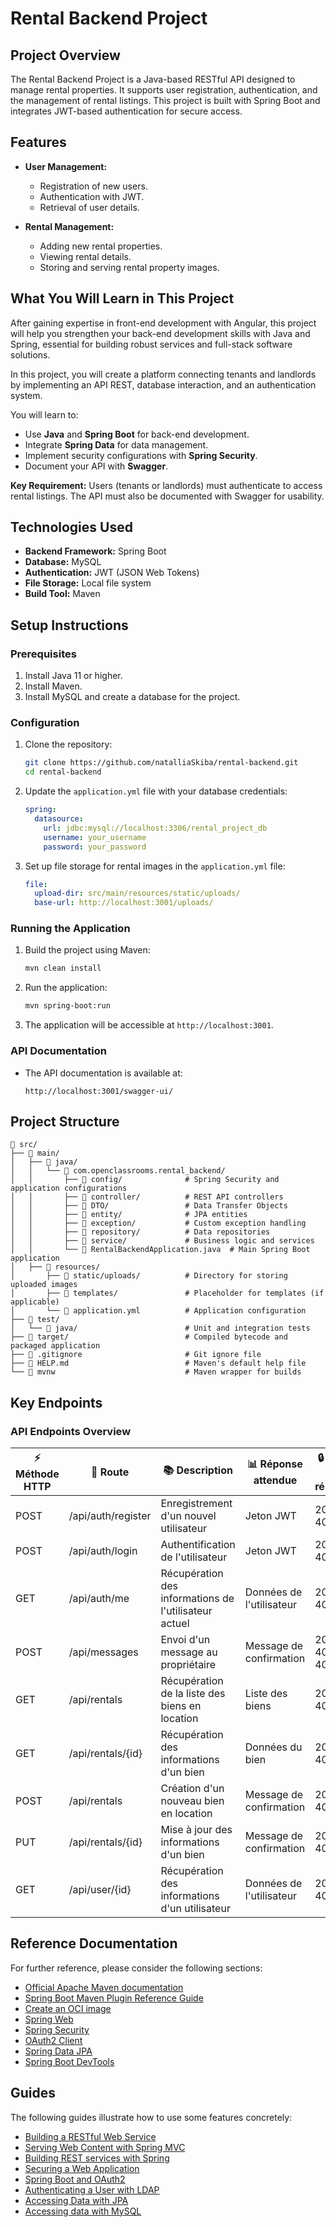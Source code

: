 # Rental Backend Project

## Project Overview

The Rental Backend Project is a Java-based RESTful API designed to manage rental properties. It supports user registration, authentication, and the management of rental listings. This project is built with Spring Boot and integrates JWT-based authentication for secure access.

## Features

- **User Management:**

    - Registration of new users.
    - Authentication with JWT.
    - Retrieval of user details.

- **Rental Management:**

    - Adding new rental properties.
    - Viewing rental details.
    - Storing and serving rental property images.

## What You Will Learn in This Project

After gaining expertise in front-end development with Angular, this project will help you strengthen your back-end development skills with Java and Spring, essential for building robust services and full-stack software solutions.

In this project, you will create a platform connecting tenants and landlords by implementing an API REST, database interaction, and an authentication system.

You will learn to:

- Use **Java** and **Spring Boot** for back-end development.
- Integrate **Spring Data** for data management.
- Implement security configurations with **Spring Security**.
- Document your API with **Swagger**.

**Key Requirement:**
Users (tenants or landlords) must authenticate to access rental listings. The API must also be documented with Swagger for usability.

## Technologies Used

- **Backend Framework:** Spring Boot
- **Database:** MySQL
- **Authentication:** JWT (JSON Web Tokens)
- **File Storage:** Local file system
- **Build Tool:** Maven

## Setup Instructions

### Prerequisites

1. Install Java 11 or higher.
2. Install Maven.
3. Install MySQL and create a database for the project.

### Configuration

1. Clone the repository:

   ```bash
   git clone https://github.com/natalliaSkiba/rental-backend.git
   cd rental-backend
   ```

2. Update the `application.yml` file with your database credentials:

   ```yaml
   spring:
     datasource:
       url: jdbc:mysql://localhost:3306/rental_project_db
       username: your_username
       password: your_password
   ```

3. Set up file storage for rental images in the `application.yml` file:

   ```yaml
   file:
     upload-dir: src/main/resources/static/uploads/
     base-url: http://localhost:3001/uploads/
   ```

### Running the Application

1. Build the project using Maven:
   ```bash
   mvn clean install
   ```
2. Run the application:
   ```bash
   mvn spring-boot:run
   ```
3. The application will be accessible at `http://localhost:3001`.

### API Documentation

- The API documentation is available at:
  ```
  http://localhost:3001/swagger-ui/
  ```

## Project Structure

```
📁 src/
├── 📂 main/
│   ├── 📂 java/
│   │   └── 📂 com.openclassrooms.rental_backend/
│   │       ├── 📂 config/              # Spring Security and application configurations
│   │       ├── 📂 controller/          # REST API controllers
│   │       ├── 📂 DTO/                 # Data Transfer Objects
│   │       ├── 📂 entity/              # JPA entities
│   │       ├── 📂 exception/           # Custom exception handling
│   │       ├── 📂 repository/          # Data repositories
│   │       ├── 📂 service/             # Business logic and services
│   │       └── 📄 RentalBackendApplication.java  # Main Spring Boot application
│   ├── 📂 resources/
│       ├── 📂 static/uploads/          # Directory for storing uploaded images
│       ├── 📂 templates/               # Placeholder for templates (if applicable)
│       └── 📄 application.yml          # Application configuration
├── 📂 test/
│   └── 📂 java/                        # Unit and integration tests
├── 📂 target/                          # Compiled bytecode and packaged application
├── 📄 .gitignore                       # Git ignore file
├── 📄 HELP.md                          # Maven's default help file
└── 📄 mvnw                             # Maven wrapper for builds
```

## Key Endpoints

### API Endpoints Overview

| **⚡ Méthode HTTP** | **🔹 Route**            | **📚 Description**                               | **📊 Réponse attendue**       | **🔒 Code de réponse** |
|---------------------------|--------------------------------|-----------------------------------------------|----------------------------------|----------------------|
| POST                     | /api/auth/register            | Enregistrement d'un nouvel utilisateur        | Jeton JWT                        | 200, 400             |
| POST                     | /api/auth/login               | Authentification de l'utilisateur             | Jeton JWT                        | 200, 401             |
| GET                      | /api/auth/me                  | Récupération des informations de l'utilisateur actuel | Données de l'utilisateur         | 200, 401             |
| POST                     | /api/messages                 | Envoi d'un message au propriétaire            | Message de confirmation          | 200, 400, 401        |
| GET                      | /api/rentals                  | Récupération de la liste des biens en location  | Liste des biens                  | 200, 401             |
| GET                      | /api/rentals/{id}             | Récupération des informations d'un bien    | Données du bien                  | 200, 401             |
| POST                     | /api/rentals                  | Création d'un nouveau bien en location        | Message de confirmation          | 200, 401             |
| PUT                      | /api/rentals/{id}             | Mise à jour des informations d'un bien        | Message de confirmation          | 200, 401             |
| GET                      | /api/user/{id}                | Récupération des informations d'un utilisateur | Données de l'utilisateur         | 200, 401             |

## Reference Documentation
For further reference, please consider the following sections:

- [Official Apache Maven documentation](https://maven.apache.org/guides/index.html)
- [Spring Boot Maven Plugin Reference Guide](https://docs.spring.io/spring-boot/3.3.5/maven-plugin)
- [Create an OCI image](https://docs.spring.io/spring-boot/3.3.5/maven-plugin/build-image.html)
- [Spring Web](https://docs.spring.io/spring-boot/3.3.5/reference/web/servlet.html)
- [Spring Security](https://docs.spring.io/spring-boot/3.3.5/reference/web/spring-security.html)
- [OAuth2 Client](https://docs.spring.io/spring-boot/3.3.5/reference/web/spring-security.html#web.security.oauth2.client)
- [Spring Data JPA](https://docs.spring.io/spring-boot/3.3.5/reference/data/sql.html#data.sql.jpa-and-spring-data)
- [Spring Boot DevTools](https://docs.spring.io/spring-boot/3.3.5/reference/using/devtools.html)

## Guides
The following guides illustrate how to use some features concretely:

- [Building a RESTful Web Service](https://spring.io/guides/gs/rest-service/)
- [Serving Web Content with Spring MVC](https://spring.io/guides/gs/serving-web-content/)
- [Building REST services with Spring](https://spring.io/guides/tutorials/rest/)
- [Securing a Web Application](https://spring.io/guides/gs/securing-web/)
- [Spring Boot and OAuth2](https://spring.io/guides/tutorials/spring-boot-oauth2/)
- [Authenticating a User with LDAP](https://spring.io/guides/gs/authenticating-ldap/)
- [Accessing Data with JPA](https://spring.io/guides/gs/accessing-data-jpa/)
- [Accessing data with MySQL](https://spring.io/guides/gs/accessing-data-mysql/)



